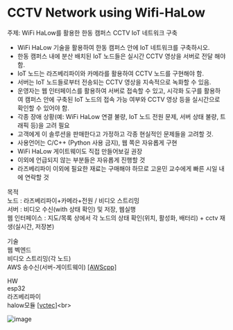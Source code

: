 # CCTV Network using Wifi-HaLow

주제: WiFi HaLow를 활용한 한동 캠퍼스 CCTV IoT 네트워크 구축 
- WiFi HaLow 기술을 활용하여 한동 캠퍼스 안에 IoT 네트워크를 구축하시오. 
- 한동 캠퍼스 내에 분산 배치된 IoT 노드들은 실시간 CCTV 영상을 서버로 전달 해야함. 
- IoT 노드는 라즈베리파이와 카메라를 활용하여 CCTV 노드를 구현해야 함. 
- 서버는 IoT 노드들로부터 전송되는 CCTV 영상을 지속적으로 녹화할 수 있음. 
- 운영자는 웹 인터페이스를 활용하여 서버로 접속할 수 있고, 시각화 도구를 활용하여 캠퍼스 안에 구축된 IoT 노드의 접속 가능 여부와 CCTV 영상 등을 실시간으로 확인할 수 있어야 함. 
- 각종 장애 상황(예: WiFi HaLow 연결 불량, IoT 노드 전원 문제, 서버 상태 불량, 트래픽 등)을 고려 필요 
- 고객에게 이 솔루션을 판매한다고 가정하고 각종 현실적인 문제들을 고려할 것. 
- 사용언어는 C/C++ (Python 사용 금지), 웹 쪽은 자유롭게 구현 
- WiFi HaLow 게이트웨이도 직접 만들어보길 권장 
- 이외에 언급되지 않는 부분들은 자유롭게 진행할 것
- 라즈베리파이 이외에 필요한 재료는 구매해야 하므로 고윤민 교수에게 빠른 시일 내에 연락할 것

목적 <br>
노드 : 라즈베리파이+카메라+전원 / 비디오 스트리밍 <br>
서버 : 비디오 수신(with 상태 확인) 및 저장, 웹실행 <br>
웹 인터페이스 : 지도/목록 상에서 각 노드의 상태 확인(위치, 활성화, 배터리) + cctv 재생(실시간, 저장본) <br>

기술 <br>
웹 벡엔드 <br>
비디오 스트리밍(각 노드) <br>
AWS 송수신(서버-게이트웨이) [[AWScpp]](https://sdk.amazonaws.com/cpp/api/LATEST/root/html/index.html)<br>

HW <br>
esp32 <br>
라즈베리파이 <br>
halow모듈 [[vctec]](https://ko.aliexpress.com/item/1005004619322188.html](https://vctec.co.kr/product/wifi-halow-%ED%86%B5%EC%8B%A0-hat-%EB%B3%B4%EB%93%9C-915mhz-alfa-network-wifi-halow-hat/20592/)https://vctec.co.kr/product/wifi-halow-%ED%86%B5%EC%8B%A0-hat-%EB%B3%B4%EB%93%9C-915mhz-alfa-network-wifi-halow-hat/20592/)<br>

![image](https://github.com/baejaeho18/HandongCCTV_HaLow/assets/37645490/3acc767a-006d-44fa-a789-295b2d445a48)
